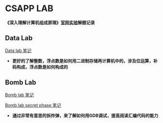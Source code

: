 # CSAPP LAB
**《深入理解计算机组成原理》[官网实验](https://csapp.cs.cmu.edu/3e/labs.html)解题记录**

## Data Lab

[Data lab 笔记](https://blog.csdn.net/lyy42995004/article/details/143909490)

- **更好的了解整数，浮点数是如何用二进制存储再计算机中的，涉及位运算，补码构成，浮点数是如何构成的**

## Bomb Lab
[Bomb lab 笔记](https://blog.csdn.net/lyy42995004/article/details/143990080)

[Bomb lab secret phase 笔记](https://blog.csdn.net/lyy42995004/article/details/143995121)

- **通过非常有意思的拆炸弹，来了解如何用GDB调试，提高阅读汇编代码的能力**